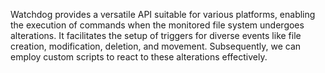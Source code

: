 Watchdog provides a versatile API suitable for various platforms, enabling the execution of commands when the monitored file system undergoes alterations. It facilitates the setup of triggers for diverse events like file creation, modification, deletion, and movement. Subsequently, we can employ custom scripts to react to these alterations effectively.
